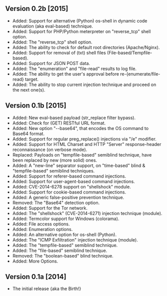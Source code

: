 ## Version 0.2b [2015]
* Added: Support for alternative (Python) os-shell in dynamic code evaluation (aka eval-based) technique.
* Added: Support for PHP/Python meterpreter on "reverse_tcp" shell option.
* Added: The "reverse_tcp" shell option.
* Added: The ability to check for default root directories (Apache/Nginx).
* Added: Support for removal of (txt) shell files (File-based/Tempfile-based).
* Added: Support for JSON POST data.
* Added: The "enumeration" and "file-read" results to log file.
* Added: The ability to get the user's approval before re-{enumerate/file-read} target.
* Added: The ability to stop current injection technique and proceed on the next one(s).

## Version 0.1b [2015]
* Added: New eval-based payload (str_replace filter bypass).
* Added: Check for (GET) RESTful URL format.
* Added: New option "--base64", that encodes the OS command to Base64 format. 
* Added: Support for regular preg_replace() injections via "/e" modifier.
* Added: Support for HTML Charset and HTTP "Server" response-header reconnaissance (on verbose mode).
* Replaced: Payloads on "tempfile-based" semiblind technique, have been replaced by new (more solid) ones.
* Added: A "new-line" separator support, on "time-based" blind & "tempfile-based" semiblind techniques.
* Added: Support for referer-based command injections.
* Added: Support for user-agent-based command injections.
* Added: CVE-2014-6278 support on "shellshock" module.
* Added: Support for cookie-based command injections.
* Added: A generic false-positive prevention technique.
* Removed: The "Base64" detection option.
* Added: Support for the Tor network.
* Added: The "shellshock" (CVE-2014-6271) injection technique (module).
* Added: Termcolor support for Windows (colorama).
* Added: File access options.
* Added: Enumeration options.
* Added: An alternative option for os-shell (Python).
* Added: The "ICMP Exfiltration" injection technique (module). 
* Added: The "tempfile-based" semiblind technique.
* Added: The "file-based" semiblind technique.
* Removed: The "boolean-based" blind technique.
* Added: More Options.

## Version 0.1a [2014]
* The initial release {aka the Birth!}
